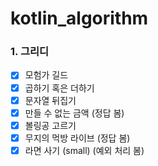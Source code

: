 # kotlin_algorithm

### 1. 그리디
  - [x] 모험가 길드
  - [x] 곱하기 혹은 더하기
  - [x] 문자열 뒤집기
  - [x] 만들 수 없는 금액 (정답 봄)
  - [x] 볼링공 고르기
  - [x] 무지의 먹방 라이브 (정답 봄)
  - [x] 라면 사기 (small) (예외 처리 봄)
